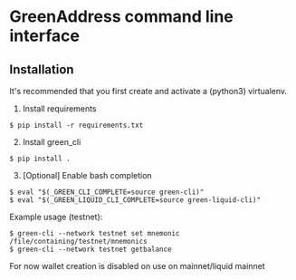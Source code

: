 # GreenAddress command line interface

## Installation

It's recommended that you first create and activate a (python3) virtualenv.

1) Install requirements
```
$ pip install -r requirements.txt
```

2) Install green_cli
```
$ pip install .
```

3) [Optional] Enable bash completion
```
$ eval "$(_GREEN_CLI_COMPLETE=source green-cli)"
$ eval "$(_GREEN_LIQUID_CLI_COMPLETE=source green-liquid-cli)"
```

Example usage (testnet):
```
$ green-cli --network testnet set mnemonic /file/containing/testnet/mnemonics
$ green-cli --network testnet getbalance
```

For now wallet creation is disabled on use on mainnet/liquid mainnet
